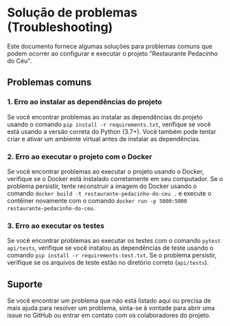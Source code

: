 # Solução de problemas (Troubleshooting)

Este documento fornece algumas soluções para problemas comuns que podem ocorrer ao configurar e executar o projeto "Restaurante Pedacinho do Céu".

## Problemas comuns

### 1. Erro ao instalar as dependências do projeto

Se você encontrar problemas ao instalar as dependências do projeto usando o comando `pip install -r requirements.txt`, verifique se você está usando a versão correta do Python (3.7+). Você também pode tentar criar e ativar um ambiente virtual antes de instalar as dependências.

### 2. Erro ao executar o projeto com o Docker

Se você encontrar problemas ao executar o projeto usando o Docker, verifique se o Docker está instalado corretamente em seu computador. Se o problema persistir, tente reconstruir a imagem do Docker usando o comando `docker build -t restaurante-pedacinho-do-ceu .` e execute o contêiner novamente com o comando `docker run -p 5000:5000 restaurante-pedacinho-do-ceu`.

### 3. Erro ao executar os testes

Se você encontrar problemas ao executar os testes com o comando `pytest api/tests`, verifique se você instalou as dependências de teste usando o comando `pip install -r requirements-test.txt`. Se o problema persistir, verifique se os arquivos de teste estão no diretório correto (`api/tests`).

## Suporte

Se você encontrar um problema que não está listado aqui ou precisa de mais ajuda para resolver um problema, sinta-se à vontade para abrir uma issue no GitHub ou entrar em contato com os colaboradores do projeto.
